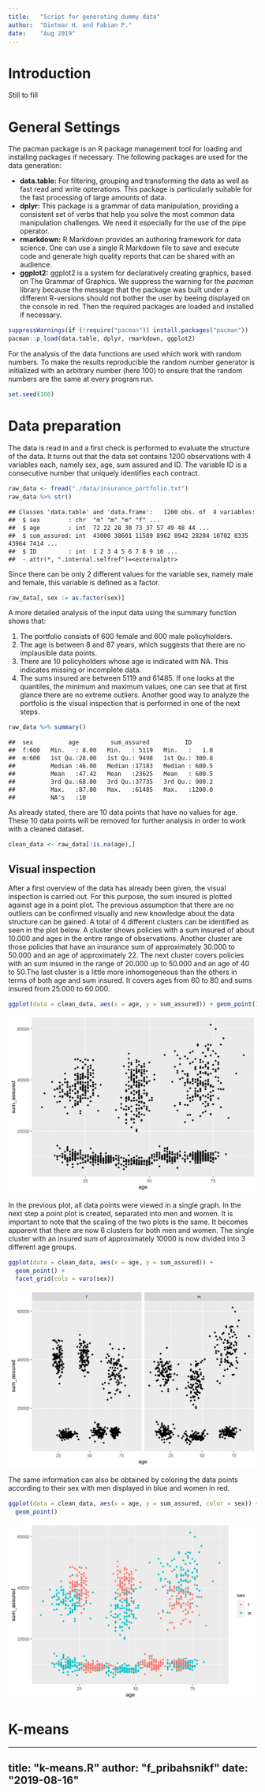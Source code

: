 ```yaml
---
title:   "Script for generating dummy data"
author:  "Dietmar H. and Fabian P."
date:    "Aug 2019"
---
```




# Introduction
Still to fill

# General Settings
The pacman package is an R package management tool for loading and installing
packages if necessary. The following packages are used for the data generation: 
 
- **data.table:** For filtering, grouping and transforming the data as well
as fast read and write opterations. This package is particularly suitable for
the fast processing of large amounts of data.
- **dplyr:** This package is a grammar of data manipulation, providing a consistent
set of verbs that help you solve the most common data manipulation challenges.
We need it especially for the use of the pipe operator.
- **rmarkdown:** R Markdown provides an authoring framework for data science.
One can use a single R Markdown file to save and execute code and generate high
quality reports that can be shared with an audience.
- **ggplot2:** ggplot2 is a system for declaratively creating graphics, based
on The Grammar of Graphics. 
We suppress the warning for the *pacman* library because the message that the 
package was built under a different R-versions should not bother the user by
beeing displayed on the console in red. Then the required packages are loaded
and installed if necessary. 



```r
suppressWarnings(if (!require("pacman")) install.packages("pacman"))
pacman::p_load(data.table, dplyr, rmarkdown, ggplot2)
```

For the analysis of the data functions are used which work with random numbers.
To make the results reproducible the random number generator is initialized 
with an arbitrary number (here 100) to ensure that the random numbers are the
same at every program run. 


```r
set.seed(100)
```

# Data preparation
The data is read in and a first check is performed to evaluate the structure 
of the data. It turns out that the data set contains 1200 observations with 4
variables each, namely sex, age, sum assured and ID. The variable ID is a 
consecutive number that uniquely identifies each contract. 


```r
raw_data <- fread("./data/insurance_portfolio.txt")
raw_data %>% str()
```

```
## Classes 'data.table' and 'data.frame':	1200 obs. of  4 variables:
##  $ sex        : chr  "m" "m" "m" "f" ...
##  $ age        : int  72 22 28 30 73 37 57 49 48 44 ...
##  $ sum_assured: int  43000 38601 11589 8962 8942 28284 10702 8335 43964 7414 ...
##  $ ID         : int  1 2 3 4 5 6 7 8 9 10 ...
##  - attr(*, ".internal.selfref")=<externalptr>
```

Since there can be only 2 different values for the variable sex, namely male 
and female, this variable is defined as a factor. 


```r
raw_data[, sex := as.factor(sex)]
```

A more detailed analysis of the input data using the summary function shows that:
1. The portfolio consists of 600 female and 600 male policyholders.
2. The age is between 8 and 87 years, which suggests that there are no 
implausible data points.
3. There are 10 policyholders whose age is indicated with NA. This indicates 
missing or incomplete data.
4. The sums insured are between 5119 and 61485. If one looks at the quantiles,
the minimum and maximum values, one can see that at first glance there are no
extreme outliers. Another good way to analyze the portfolio is the visual 
inspection that is performed in one of the next steps.


```r
raw_data %>% summary()
```

```
##  sex          age         sum_assured          ID        
##  f:600   Min.   : 8.00   Min.   : 5119   Min.   :   1.0  
##  m:600   1st Qu.:28.00   1st Qu.: 9498   1st Qu.: 300.8  
##          Median :46.00   Median :17183   Median : 600.5  
##          Mean   :47.42   Mean   :23625   Mean   : 600.5  
##          3rd Qu.:68.00   3rd Qu.:37735   3rd Qu.: 900.2  
##          Max.   :87.00   Max.   :61485   Max.   :1200.0  
##          NA's   :10
```

As already stated, there are 10 data points that have no values for age. These
10 data points will be removed for further analysis in order to work with a
cleaned dataset. 


```r
clean_data <- raw_data[!is.na(age),]
```

## Visual inspection
After a first overview of the data has already been given, the visual inspection
is carried out. For this purpose, the sum insured is plotted against age in a
point plot. The previous assumption that there are no outliers can be confirmed 
visually and new knowledge about the data structure can be gained. A total of
4 different clusters can be identified as seen in the plot below. A cluster shows
policies with a sum insured of about 10.000 and ages in the entire range of 
observations. Another cluster are those policies that have an insurance sum
of approximately 30.000 to 50.000 and an age of approximately 22. The next 
cluster covers policies with an sum insured in the range of 20.000 up to 
50.000 and an age of 40 to 50.The last cluster is a little more inhomogeneous
than the others in terms of both age and sum insured. It covers ages from 60 
to 80 and sums insured from 25.000 to 60.000.


```r
ggplot(data = clean_data, aes(x = age, y = sum_assured)) + geom_point()
```

![](k-means_files/figure-html/plot-all-1.png)<!-- --> 

In the previous plot, all data points were viewed in a single graph. In the 
next step a point plot is created, separated into men and women. It is important
to note that the scaling of the two plots is the same. It becomes apparent that
there are now 6 clusters for both men and women. The single cluster with
an insured sum of approximately 10000 is now divided into 3 different age groups. 


```r
ggplot(data = clean_data, aes(x = age, y = sum_assured)) +
  geom_point() +
  facet_grid(cols = vars(sex))
```

![](k-means_files/figure-html/plot-facets-1.png)<!-- --> 

The same information can also be obtained by coloring the data points according
to their sex with men displayed in blue and women in red.


```r
ggplot(data = clean_data, aes(x = age, y = sum_assured, color = sex)) +
  geom_point()
```

![](k-means_files/figure-html/plot-colored-1.png)<!-- --> 

# K-means

---
title: "k-means.R"
author: "f_pribahsnikf"
date: "2019-08-16"
---
